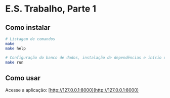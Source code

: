 # E.S. Trabalho, Parte 1

## Como instalar

```sh
# Listagem de comandos
make
make help

# Configuração do banco de dados, instalação de dependências e início da aplicação
make run
```

## Como usar

Acesse a aplicação: [http://127.0.0.1:8000](http://127.0.0.1:8000)
